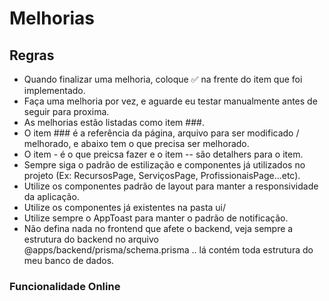 # Melhorias

## Regras
- Quando finalizar uma melhoria, coloque ✅ na frente do item que foi implementado.
- Faça uma melhoria por vez, e aguarde eu testar manualmente antes de seguir para proxima.
- As melhorias estão listadas como item ###.
- O item ### é a referência da página, arquivo para ser modificado / melhorado, e abaixo tem o que precisa ser melhorado.
- O item - é o que preicsa fazer e o item -- são detalhers para o item.
- Sempre siga o padrão de estilização e componentes já utilizados no projeto (Ex: RecursosPage, ServiçosPage, ProfissionaisPage...etc).
- Utilize os componentes padrão de layout para manter a responsividade da aplicação.
- Utilize os componentes já existentes na pasta ui/
- Utilize sempre o AppToast para manter o padrão de notificação.
- Não defina nada no frontend que afete o backend, veja sempre a estrutura do backend no arquivo @apps/backend/prisma/schema.prisma .. lá contém toda estrutura do meu banco de dados.


### Funcionalidade Online
